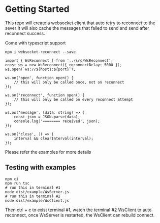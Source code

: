# Getting Started

This repo will create a websocket client that auto retry to reconnect to the sever
It will also cache the messages that failed to send and send after reconnect success.

Come with typescript support
```
npm i websocket-reconnect --save

import { WsReconnect } from '../src/WsReconnect';
const ws = new WsReconnect({ reconnectDelay: 5000 });
ws.open(`ws://${host}:${port}`);

ws.on('open', function open() {
    // this will only be called once, not on reconnect
});

ws.on('reconnect', function open() {
    // this will only be called on every reconnect attempt
});

ws.on('message', (data: string) => {
    const json = JSON.parse(data);
    console.log('======== received', json);
});

ws.on('close', () => {
    interval && clearInterval(interval);
});
```
Please refer the examples for more details

## Testing with examples
```
npm ci
npm run tsc
# run this in terminal #1
node dist/example/WsServer.js
# run this in terminal #2
node dist/example/WsClient.js
```

Then ctrl + c to exist terminal #1, watch the terminal #2 WsClient to auto reconnect, once WsServer is restarted, the WsClient can rebuild connect.